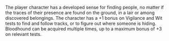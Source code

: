 The player character has a developed sense for finding people, no matter if the traces of their presence are found on the ground, in a lair or among discovered belongings. The character has a +1 bonus on Vigilance and Wit tests to find and follow tracks, or to figure out where someone is hiding. Bloodhound can be acquired multiple times, up to a maximum bonus of +3 on relevant tests.